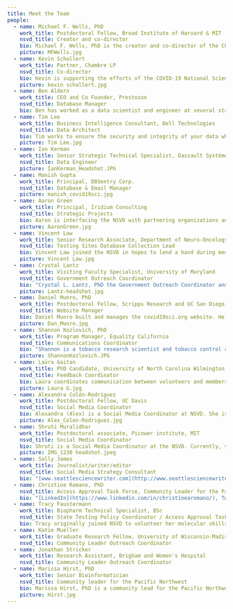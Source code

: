 ```yaml
---
title: Meet the Team
people:
  - name: Michael F. Wells, PhD
    work_title: Postdoctoral Fellow, Broad Institute of Harvard & MIT
    nsvd_title: Creator and co-director
    bio: Michael F. Wells, PhD is the creator and co-director of the COVID-19 National Scientist Volunteer Database. Dr. Wells launched this initiative with the hopes of harnessing and deploying the passion and talents of scientists throughout the United States as together we fight this pandemic. Outside of the NSVD, Dr. Wells is a K99/R00 Postdoctoral Fellow in the Stanley Center for Psychiatric Research at the Broad Institute and the Department of Stem Cell & Regenerative Biology at Harvard University. His research focuses on the impact of genetic variation on human brain development and susceptibility to viral infection, and his work has been published in top scientific journals including Nature, Cell, Cell Stem Cell, Neuron, and Nature Neuroscience. Dr. Wells is also the co-founder of The Wishart Group, a non-profit led by Passion Pit frontman Michael Angelakos that aims to improve the mental well-being of artists and musicians.
    picture: MFWells.jpg
  - name: Kevin Schallert
    work_title: Partner, Chambre LP
    nsvd_title: Co-director
    bio: Kevin is supporting the efforts of the COVID-19 National Scientist Volunteer Database as co-director. He took a leave of absence as managing partner at Chambre LP to volunteer fulltime on coronavirus response and is interested in expanding net COVID-19 surveillance capacity by deploying creative and nontraditional resources like America’s underutilized academic science community. Kevin’s professional background is in high growth startups and mathematic programming, and he very much enjoys Rhône wines and sailing.
    picture: kevin schallert.jpg
  - name: Ben Aldern
    work_title: CEO and Co Founder, Prestozon
    nsvd_title: Database Manager
    bio: Ben has worked as a data scientist and engineer at several startups in San Francisco and uses that experience to make sure the Volunteer Scientist Database is reliable and easy to use.
  - name: Tim Lee
    work_title: Business Intelligence Consultant, Dell Technologies
    nsvd_title: Data Architect
    bio: Tim works to ensure the security and integrity of your data while also providing operational and analytical support for the NSVD volunteer group. For his day job, he leads a team of business analysts and data engineers for Dell Technologies who provide analytical insights to help improve the customer experience and business performance.
    picture: Tim Lee.jpg
  - name: Ian Kerman
    work_title: Senior Strategic Technical Specialist, Dassault Systèmes BIOVIA
    nsvd_title: Data Engineer
    picture: IanKerman_Headshot.JPG
  - name: Manish Gupta
    work_title: Principal, DBSentry Corp.
    nsvd_title: Database & Email Manager
    picture: manish_covid19sci.jpg
  - name: Aaron Green
    work_title: Principal, Iridium Consulting
    nsvd_title: Strategic Projects
    bio: Aaron is interfacing the NSVD with partnering organizations and community leaders.
    picture: AaronGreen.jpg
  - name: Vincent Law
    work_title: Senior Research Associate, Department of Neuro-Oncology, Moffitt Cancer Center & Research Intitute
    nsvd_title: Testing Sites Database Collection Lead
    bio: Vincent Law joined the NSVD in hopes to lend a hand during medical and health crisis in the community. He is one of the leads assisting the organization on testing site capacities information and understanding their needs. Graduated in Canada, he is currently a researcher in Tampa, Florida, specialized in tumor biology of brain metastasis and leptomeningeal disease.
    picture: Vincent Law.jpg
  - name: Crystal Lantz
    work_title: Visiting Faculty Specialist, University of Maryland
    nsvd_title: Government Outreach Coordinator
    bio: "Crystal L. Lantz, PhD the Government Outreach Coordinator and serves on the Access Approval Task Force. She is a Visiting Faculty Specialist at the University of Maryland, College Park in the Department of Biology. She is a neurobiologist studying how experience influences the development and function of neural circuits in the visual system. Her work examines the harmful effects of early life toxin exposure on anatomic and physiologic markers of brain plasticity, as well as non-invasive methods to restore brain plasticity and normal vision. She recently served as an Early Career Policy Ambassador for the Society for Neuroscience and has dedicated much of her time to science outreach in her community; increasing scientific literacy and encouraging a future generation of scientists. Website: [www.cllantz.com](https://www.cllantz.com) Twitter: [@cllantz](https://twitter.com/cllantz)"
    picture: Lantz-headshot.jpg
  - name: Daniel Munro, PhD
    work_title: Postdoctoral Fellow, Scripps Research and UC San Diego
    nsvd_title: Website Manager
    bio: Daniel Munro built and manages the covid19sci.org website. He is a Postdoctoral Fellow at Scripps Research and a Postdoctoral Scholar in the UC San Diego Department of Psychiatry. He studies the effects of genetic variation on gene regulation, and how these effects in the brain influence addiction. He received his PhD in Quantitative and Computational Biology from Princeton University.
    picture: Dan_Munro.jpg
  - name: Shannon Kozlovich, PhD
    work_title: Program Manager, Equality California
    nsvd_title: Communications Coordinator
    bio: "Shannon is a tobacco research scientist and tobacco control advocate. As an activist with an earnest desire to save the world she volunteered with the National Scientist Volunteer Database to amplify the message that scientists are a national resource that can be leveraged in a public health crisis. Shannon currently works at Equality California managing a tobacco control program aimed at reducing tobacco-related health disparities in the LGBT community. Shannon holds a PhD in Pharmaceutical Sciences from Washington State University and was a postdoctoral fellow at the UCSF Center for Tobacco Control Research and Education where she researched the impact of nicotine on cancer treatments, how menthol increases the health impact of tobacco use, and the metabolism of the most potent cancer-causing compound in tobacco. In her free time, she listens to audio recordings of US Supreme Court Cases while knitting geeky hats. Twitter: [@KozlovichS](https://twitter.com/KozlovichS)"
    picture: ShannonKozlovich.JPG
  - name: Laüra Gaitan
    work_title: PhD Candidate, University of North Carolina Wilmington
    nsvd_title: Feedback Coordinator
    bio: Laüra coordinates communication between volunteers and members of the NSVD. She is pursuing her docotoral degree in marine biology, focused on the ecology of the sponge holobiont in the Caribbean. She has limited SciComm experience, but graduated with a minor in English Literature, and is enthusiastic about getting the job done! She is Colombian, has lived in the Dominican Republic and the USA, and is bilingual (mi lengua materna es el Español). She spends her spare time teaching and learning from her border collie puppy, Skadi. She briefly considered giving up on her scientific persuits to become an etologist.
    picture: Laura G.jpg
  - name: Alexandra Colón-Rodríguez
    work_title: Postdoctoral Fellow, UC Davis
    nsvd_title: Social Media Coordinator
    bio: Alexandra (Alex) is a Social Media Coordinator at NSVD. She is a postdoctoral fellow at the University of California Davis College of Biological Sciences. Her position involves neuroscience and science communication. Her research work focuses in understanding the effects of single parenting in the amygdala of parents and offspring. Her SciComm work includes developing a SciComm training program for faculty at UC Davis in collaboration with UC San Diego.
    picture: Alex_Colon-Rodriguez.jpg
  - name: Shruti Muralidhar
    work_title: Postdoctoral associate, Picower institute, MIT
    nsvd_title: Social Media Coordinator
    bio: Shruti is a Social Media Coordinator at the NSVD. Currently, she works at the Picower Institute at MIT on understanding the role of inhibitory interneurons in learning and memory. She is also the contributing editor and co-founder of an Indian Science Communication collective called IndSciComm, that does scicomm to an Indian audience along with helping Indian and Indian-origin scientists improve their science communication skills. As part of this collective, she writes and helps produce podcasts in multiple Indian languages.
    picture: IMG_1230 headshot.jpeg
  - name: Sally James
    work_title: Journalist/writer/editor
    nsvd_title: Social Media Strategy Consultant
    bio: "[www.seattlesciencewriter.com](http://www.seattlesciencewriter.com)"
  - name: Christine Romano, PhD
    nsvd_title: Access Approval Task Force, Community Leader for the Pacific Northwest
    bio: "[LinkedIn](https://www.linkedin.com/in/christinearomano/), Twitter: [@c_aromano](https://twitter.com/c_aromano)"
  - name: Tracy Faustermann
    work_title: Biopharm Technical Specialist, BSc
    nsvd_title: State Testing Policy Coordinator / Access Approval Task Force
    bio: Tracy originally joined NSVD to volunteer her molecular skills in the lab. However, she realized much more work needed to be done in order to make this possible. Using her industry experience, Tracy has helped start initiatives to mobilize testing resources at the state level and has also assisted NSVD with setting up an approval panel to help determine which entities should be allowed access to our volunteer's private and sensitive data.
  - name: Katie Mueller
    work_title: Graduate Research Fellow, University of Wisconsin-Madison
    nsvd_title: Community Leader Outreach Coordinator
  - name: Jonathan Stricker
    work_title: Research Assistant, Brigham and Women's Hospital
    nsvd_title: Community Leader Outreach Coordinator
  - name: Marissa Hirst, PhD
    work_title: Senior Bioinformatician
    nsvd_title: Community leader for the Pacific Northwest
    bio: Marissa Hirst, PhD is a community lead for the Pacific Northwest (PNW) along with Christine Romano, PhD. Dr. Hirst and Dr. Romano hope to increase testing, reduce backlogs in testing and help facilitate labs in transitioning to Covid-19 testing across OR and WA. Outside of volunteering, Dr. Hirst is an independent bioinformatics contractor working on a variety of diseases, but specializing in bulk RNA-seq, single-cell RNA-seq, metagenomic, ChIP-seq, etc. analyses primarily in R. She also has expertise in building web applications through R-Shiny.
    picture: Hirst.jpg
---
```

